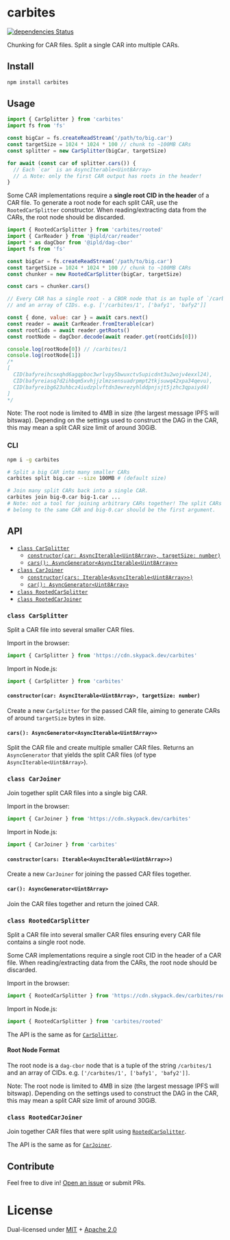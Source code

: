 # carbites

[![dependencies Status](https://status.david-dm.org/gh/alanshaw/carbites.svg)](https://david-dm.org/alanshaw/carbites)

Chunking for CAR files. Split a single CAR into multiple CARs.

## Install

```sh
npm install carbites
```

## Usage

```js
import { CarSplitter } from 'carbites'
import fs from 'fs'

const bigCar = fs.createReadStream('/path/to/big.car')
const targetSize = 1024 * 1024 * 100 // chunk to ~100MB CARs
const splitter = new CarSplitter(bigCar, targetSize)

for await (const car of splitter.cars()) {
  // Each `car` is an AsyncIterable<Uint8Array>
  // ⚠️ Note: only the first CAR output has roots in the header!
}
```

Some CAR implementations require a **single root CID in the header** of a CAR file. To generate a root node for each split CAR, use the `RootedCarSplitter` constructor. When reading/extracting data from the CARs, the root node should be discarded.

```js
import { RootedCarSplitter } from 'carbites/rooted'
import { CarReader } from '@ipld/car/reader'
import * as dagCbor from '@ipld/dag-cbor'
import fs from 'fs'

const bigCar = fs.createReadStream('/path/to/big.car')
const targetSize = 1024 * 1024 * 100 // chunk to ~100MB CARs
const chunker = new RootedCarSplitter(bigCar, targetSize)

const cars = chunker.cars()

// Every CAR has a single root - a CBOR node that is an tuple of `/carbites/1`
// and an array of CIDs. e.g. ['/carbites/1', ['bafy1', 'bafy2']]

const { done, value: car } = await cars.next()
const reader = await CarReader.fromIterable(car)
const rootCids = await reader.getRoots()
const rootNode = dagCbor.decode(await reader.get(rootCids[0]))

console.log(rootNode[0]) // /carbites/1
console.log(rootNode[1])
/*
[
  CID(bafyreihcsxqhd6agqpboc3wrlvpy5bwuxctv5upicdnt3u2wojv4exxl24),
  CID(bafyreiasq7d2ihbqm5xvhjjzlmzsensuadrpmpt2tkjsuwq42xpa34qevu),
  CID(bafyreibg623uhbcz4iudzplvftdn3ewrezyhlddpnjsjt5jzhc3qpaiyd4)
]
*/
```

Note: The root node is limited to 4MB in size (the largest message IPFS will bitswap). Depending on the settings used to construct the DAG in the CAR, this may mean a split CAR size limit of around 30GiB.

### CLI

```sh
npm i -g carbites

# Split a big CAR into many smaller CARs
carbites split big.car --size 100MB # (default size)

# Join many split CARs back into a single CAR.
carbites join big-0.car big-1.car ...
# Note: not a tool for joining arbitrary CARs together! The split CARs MUST
# belong to the same CAR and big-0.car should be the first argument.
```

## API

* [`class CarSplitter`](#class-carsplitter)
    * [`constructor(car: AsyncIterable<Uint8Array>, targetSize: number)`](#constructorcar-asynciterableuint8array-targetsize-number)
    * [`cars(): AsyncGenerator<AsyncIterable<Uint8Array>>`](#cars-asyncgenerator-asynciterableuint8array)
* [`class CarJoiner`](#class-carjoiner)
    * [`constructor(cars: Iterable<AsyncIterable<Uint8Array>>)`](#constructorcars-iterableasynciterableuint8array)
    * [`car(): AsyncGenerator<Uint8Array>`](#car-asyncgeneratoruint8array)
* [`class RootedCarSplitter`](#class-rootedcarsplitter)
* [`class RootedCarJoiner`](#class-rootedcarjoiner)

### `class CarSplitter`

Split a CAR file into several smaller CAR files.

Import in the browser:

```js
import { CarSplitter } from 'https://cdn.skypack.dev/carbites'
```

Import in Node.js:

```js
import { CarSplitter } from 'carbites'
```

#### `constructor(car: AsyncIterable<Uint8Array>, targetSize: number)`

Create a new `CarSplitter` for the passed CAR file, aiming to generate CARs of around `targetSize` bytes in size.

#### `cars(): AsyncGenerator<AsyncIterable<Uint8Array>>`

Split the CAR file and create multiple smaller CAR files. Returns an `AsyncGenerator` that yields the split CAR files (of type `AsyncIterable<Uint8Array>`).

### `class CarJoiner`

Join together split CAR files into a single big CAR.

Import in the browser:

```js
import { CarJoiner } from 'https://cdn.skypack.dev/carbites'
```

Import in Node.js:

```js
import { CarJoiner } from 'carbites'
```

#### `constructor(cars: Iterable<AsyncIterable<Uint8Array>>)`

Create a new `CarJoiner`  for joining the passed CAR files together.

#### `car(): AsyncGenerator<Uint8Array>`

Join the CAR files together and return the joined CAR.

### `class RootedCarSplitter`

Split a CAR file into several smaller CAR files ensuring every CAR file contains a single root node.

Some CAR implementations require a single root CID in the header of a CAR file. When reading/extracting data from the CARs, the root node should be discarded.

Import in the browser:

```js
import { RootedCarSplitter } from 'https://cdn.skypack.dev/carbites/rooted'
```

Import in Node.js:

```js
import { RootedCarSplitter } from 'carbites/rooted'
```

The API is the same as for [`CarSplitter`](#class-carsplitter).

#### Root Node Format

The root node is a `dag-cbor` node that is a tuple of the string `/carbites/1` and an array of CIDs. e.g. `['/carbites/1', ['bafy1', 'bafy2']]`.

Note: The root node is limited to 4MB in size (the largest message IPFS will bitswap). Depending on the settings used to construct the DAG in the CAR, this may mean a split CAR size limit of around 30GiB.

### `class RootedCarJoiner`

Join together CAR files that were split using [`RootedCarSplitter`](#class-rootedcarsplitter).

The API is the same as for [`CarJoiner`](#class-carjoiner).

## Contribute

Feel free to dive in! [Open an issue](https://github.com/alanshaw/carbites/issues/new) or submit PRs.

# License

Dual-licensed under [MIT](https://github.com/alanshaw/carbites/blob/main/LICENSE-MIT) + [Apache 2.0](https://github.com/alanshaw/carbites/blob/main/LICENSE-APACHE)
